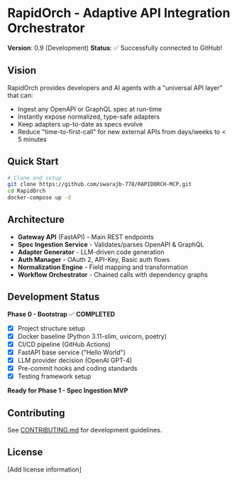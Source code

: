 # RapidOrch - Adaptive API Integration Orchestrator

**Version**: 0.9 (Development)
**Status**: ✅ Successfully connected to GitHub!

## Vision

RapidOrch provides developers and AI agents with a "universal API layer" that can:
- Ingest any OpenAPI or GraphQL spec at run-time
- Instantly expose normalized, type-safe adapters  
- Keep adapters up-to-date as specs evolve
- Reduce "time-to-first-call" for new external APIs from days/weeks to < 5 minutes

## Quick Start

```bash
# Clone and setup
git clone https://github.com/swarajb-778/RAPIDORCH-MCP.git
cd RapidOrch
docker-compose up -d
```

## Architecture

- **Gateway API** (FastAPI) - Main REST endpoints
- **Spec Ingestion Service** - Validates/parses OpenAPI & GraphQL
- **Adapter Generator** - LLM-driven code generation
- **Auth Manager** - OAuth 2, API-Key, Basic auth flows
- **Normalization Engine** - Field mapping and transformation
- **Workflow Orchestrator** - Chained calls with dependency graphs

## Development Status

**Phase 0 - Bootstrap** ✅ **COMPLETED**

- [x] Project structure setup
- [x] Docker baseline (Python 3.11-slim, uvicorn, poetry)
- [x] CI/CD pipeline (GitHub Actions)
- [x] FastAPI base service ("Hello World")
- [x] LLM provider decision (OpenAI GPT-4)
- [x] Pre-commit hooks and coding standards
- [x] Testing framework setup

**Ready for Phase 1 - Spec Ingestion MVP**

## Contributing

See [CONTRIBUTING.md](CONTRIBUTING.md) for development guidelines.

## License

[Add license information]
